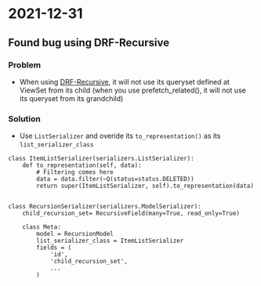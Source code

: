 # 2021-12-31

## Found bug using DRF-Recursive

### Problem

* When using [DRF-Recursive](https://github.com/heywbj/django-rest-framework-recursive), it will not use its queryset defined at ViewSet from its child (when you use prefetch\_related(), it will not use its queryset from its grandchild)

### Solution

* Use `ListSerializer` and overide its `to_representation()` as its `list_serializer_class`

```
class ItemListSerializer(serializers.ListSerializer):
    def to_representation(self, data):
        # Filtering comes here
        data = data.filter(~Q(status=status.DELETED))
        return super(ItemListSerializer, self).to_representation(data)
      
          
class RecursionSerializer(serializers.ModelSerializer):
    child_recursion_set= RecursiveField(many=True, read_only=True)

    class Meta:
        model = RecursionModel
        list_serializer_class = ItemListSerializer
        fields = (
            'id',
            'child_recursion_set',
            ...
        )

```
